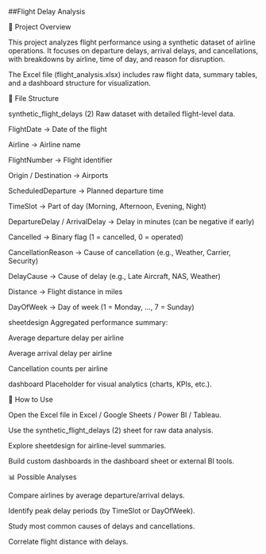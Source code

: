 ##Flight Delay Analysis

📌 Project Overview

This project analyzes flight performance using a synthetic dataset of airline operations. It focuses on departure delays, arrival delays, and cancellations, with breakdowns by airline, time of day, and reason for disruption.

The Excel file (flight_analysis.xlsx) includes raw flight data, summary tables, and a dashboard structure for visualization.

📂 File Structure

synthetic_flight_delays (2)
Raw dataset with detailed flight-level data.

FlightDate → Date of the flight

Airline → Airline name

FlightNumber → Flight identifier

Origin / Destination → Airports

ScheduledDeparture → Planned departure time

TimeSlot → Part of day (Morning, Afternoon, Evening, Night)

DepartureDelay / ArrivalDelay → Delay in minutes (can be negative if early)

Cancelled → Binary flag (1 = cancelled, 0 = operated)

CancellationReason → Cause of cancellation (e.g., Weather, Carrier, Security)

DelayCause → Cause of delay (e.g., Late Aircraft, NAS, Weather)

Distance → Flight distance in miles

DayOfWeek → Day of week (1 = Monday, …, 7 = Sunday)

sheetdesign
Aggregated performance summary:

Average departure delay per airline

Average arrival delay per airline

Cancellation counts per airline

dashboard
Placeholder for visual analytics (charts, KPIs, etc.).

🚀 How to Use

Open the Excel file in Excel / Google Sheets / Power BI / Tableau.

Use the synthetic_flight_delays (2) sheet for raw data analysis.

Explore sheetdesign for airline-level summaries.

Build custom dashboards in the dashboard sheet or external BI tools.

📊 Possible Analyses

Compare airlines by average departure/arrival delays.

Identify peak delay periods (by TimeSlot or DayOfWeek).

Study most common causes of delays and cancellations.

Correlate flight distance with delays.

